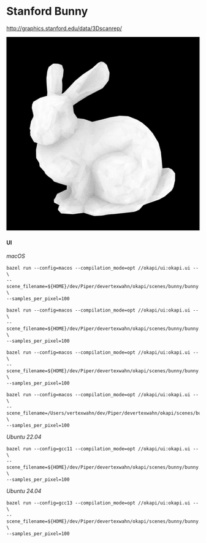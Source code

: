 # Stanford Bunny

http://graphics.stanford.edu/data/3Dscanrep/

![Standford Bunny rendered with ambient occlusion](bunny.ao.png)

#### UI

*macOS*

```shell
bazel run --config=macos --compilation_mode=opt //okapi/ui:okapi.ui -- \
--scene_filename=${HOME}/dev/Piper/devertexwahn/okapi/scenes/bunny/bunny.normal.okapi.xml \
--samples_per_pixel=100
```

```shell
bazel run --config=macos --compilation_mode=opt //okapi/ui:okapi.ui -- \
--scene_filename=${HOME}/dev/Piper/devertexwahn/okapi/scenes/bunny/bunny.ao.okapi.xml \
--samples_per_pixel=100
```

```shell
bazel run --config=macos --compilation_mode=opt //okapi/ui:okapi.ui -- \
--scene_filename=${HOME}/dev/Piper/devertexwahn/okapi/scenes/bunny/bunny.hit.okapi.xml \
--samples_per_pixel=100
```

```shell
bazel run --config=macos --compilation_mode=opt //okapi/ui:okapi.ui -- \
--scene_filename=/Users/vertexwahn/dev/Piper/devertexwahn/okapi/scenes/bunny/bunny.hit.okapi.xml \
--samples_per_pixel=100
```

*Ubuntu 22.04*

```shell
bazel run --config=gcc11 --compilation_mode=opt //okapi/ui:okapi.ui -- \
--scene_filename=${HOME}/dev/Piper/devertexwahn/okapi/scenes/bunny/bunny.ao.okapi.xml \
--samples_per_pixel=100
```

*Ubuntu 24.04*

```shell
bazel run --config=gcc13 --compilation_mode=opt //okapi/ui:okapi.ui -- \
--scene_filename=${HOME}/dev/Piper/devertexwahn/okapi/scenes/bunny/bunny.ao.okapi.xml \
--samples_per_pixel=100
```
